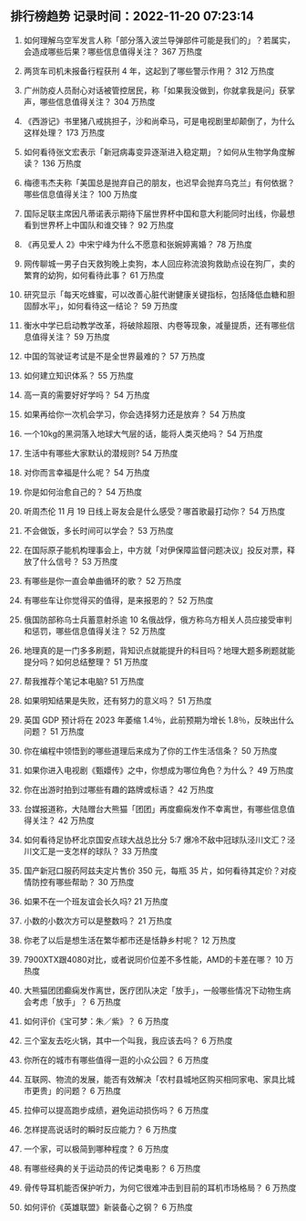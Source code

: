 
## 排行榜趋势 记录时间：2022-11-20 07:23:14
  
  1. 如何理解乌空军发言人称「部分落入波兰导弹部件可能是我们的」？若属实，会造成哪些后果？哪些信息值得关注？ 367 万热度
    
  2. 两货车司机未报备行程获刑 4 年，这起到了哪些警示作用？ 312 万热度
    
  3. 广州防疫人员耐心对话被管控居民，称「如果我没做到，你就拿我是问」获掌声，哪些信息值得关注？ 304 万热度
    
  4. 《西游记》书里猪八戒挑担子，沙和尚牵马，可是电视剧里却颠倒了，为什么这样处理？ 173 万热度
    
  5. 如何看待张文宏表示「新冠病毒变异逐渐进入稳定期」？如何从生物学角度解读？ 136 万热度
    
  6. 梅德韦杰夫称「美国总是抛弃自己的朋友，也迟早会抛弃乌克兰」有何依据？哪些信息值得关注？ 100 万热度
    
  7. 国际足联主席因凡蒂诺表示期待下届世界杯中国和意大利能同时出线，你最想看到世界杯上中国队和谁交锋？ 92 万热度
    
  8. 《再见爱人 2》中宋宁峰为什么不愿意和张婉婷离婚？ 78 万热度
    
  9. 网传聊城一男子白天救狗晚上卖狗，本人回应称流浪狗救助点设在狗厂，卖的繁育的幼狗，如何看待此事？ 61 万热度
    
  10. 研究显示「每天吃蜂蜜，可以改善心脏代谢健康关键指标，包括降低血糖和胆固醇水平」，如何看待这一结论？ 59 万热度
    
  11. 衡水中学已启动教学改革，将破除超限、内卷等现象，减量提质，还有哪些信息值得关注？ 59 万热度
    
  12. 中国的驾驶证考试是不是全世界最难的？ 57 万热度
    
  13. 如何建立知识体系？ 55 万热度
    
  14. 高一真的需要好好学吗？ 54 万热度
    
  15. 如果再给你一次机会学习，你会选择努力还是放弃？ 54 万热度
    
  16. 一个10kg的黑洞落入地球大气层的话，能将人类灭绝吗？ 54 万热度
    
  17. 生活中有哪些大家默认的潜规则? 54 万热度
    
  18. 对你而言幸福是什么呢？ 54 万热度
    
  19. 你是如何治愈自己的？ 54 万热度
    
  20. 听周杰伦 11 月 19 日线上哥友会是什么感受？哪首歌最打动你？ 54 万热度
    
  21. 不会做饭，多长时间可以学会？ 53 万热度
    
  22. 在国际原子能机构理事会上，中方就「对伊保障监督问题决议」投反对票，释放了什么信号？ 53 万热度
    
  23. 有哪些是你一直会单曲循环的歌？ 52 万热度
    
  24. 有哪些车让你觉得买的值得，是来报恩的？ 52 万热度
    
  25. 俄国防部称乌士兵蓄意射杀逾 10 名俄战俘，俄方称乌方相关人员应接受审判和惩罚，哪些信息值得关注？ 52 万热度
    
  26. 地理真的是一门多多刷题，背知识点就能提升的科目吗？地理大题多刷题就能提分吗？如何总结整理？ 51 万热度
    
  27. 帮我推荐个笔记本电脑? 51 万热度
    
  28. 如果明知结果是失败，还有努力的意义吗？ 51 万热度
    
  29. 英国 GDP 预计将在 2023 年萎缩 1.4％，此前预期为增长 1.8％，反映出什么问题？ 51 万热度
    
  30. 你在编程中领悟到的哪些道理后来成为了你的工作生活信条？ 50 万热度
    
  31. 如果你进入电视剧《甄嬛传》之中，你想成为哪位角色？为什么？ 49 万热度
    
  32. 你在出游时拍到过哪些有趣的路牌或标语？ 42 万热度
    
  33. 台媒报道称，大陆赠台大熊猫「团团」再度癫痫发作不幸离世，有哪些信息值得关注？ 42 万热度
    
  34. 如何看待足协杯北京国安点球大战总比分 5:7 爆冷不敌中冠球队泾川文汇？泾川文汇是一支怎样的球队？ 33 万热度
    
  35. 国产新冠口服药阿兹夫定片售价 350 元，每瓶 35 片，如何看待其定价？对疫情防控有哪些帮助？ 30 万热度
    
  36. 如果不在一个班友谊会长久吗? 21 万热度
    
  37. 小数的小数次方可以是整数吗？ 21 万热度
    
  38. 你老了以后是想生活在繁华都市还是恬静乡村呢？ 12 万热度
    
  39. 7900XTX跟4080对比，或者说同价位差不多性能，AMD的卡差在哪？ 10 万热度
    
  40. 大熊猫团团癫痫发作离世，医疗团队决定「放手」，一般哪些情况下动物生病会考虑「放手」？ 6 万热度
    
  41. 如何评价《宝可梦：朱／紫》？ 6 万热度
    
  42. 三个室友去吃火锅，其中一个叫我，我应该去吗？ 6 万热度
    
  43. 你所在的城市有哪些值得一逛的小众公园？ 6 万热度
    
  44. 互联网、物流的发展，能否有效解决「农村县城地区购买相同家电、家具比城市更贵」的问题？ 6 万热度
    
  45. 拉伸可以提高跑步成绩，避免运动损伤吗？ 6 万热度
    
  46. 怎样提高说话时的瞬时反应能力？ 6 万热度
    
  47. 一个家，可以极简到哪种程度？ 6 万热度
    
  48. 有哪些经典的关于运动员的传记类电影？ 6 万热度
    
  49. 骨传导耳机能否保护听力，为何它很难冲击到目前的耳机市场格局？ 6 万热度
    
  50. 如何评价《英雄联盟》新装备心之钢？ 6 万热度
    